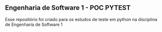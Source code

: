 ## Engenharia de Software 1 - POC PYTEST
Esse reposítório foi criado para os estudos de teste em python na disciplina de Engenharia de Software 1
